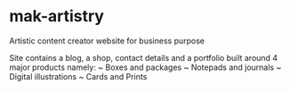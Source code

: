 # mak-artistry
Artistic content creator website for business purpose

Site contains a blog, a shop, contact details and a portfolio built around 4 major products namely:
~ Boxes and packages
~ Notepads and journals
~ Digital illustrations
~ Cards and Prints
